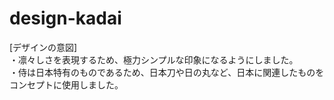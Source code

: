 # design-kadai
[デザインの意図]  
・凛々しさを表現するため、極力シンプルな印象になるようにしました。  
・侍は日本特有のものであるため、日本刀や日の丸など、日本に関連したものをコンセプトに使用しました。  